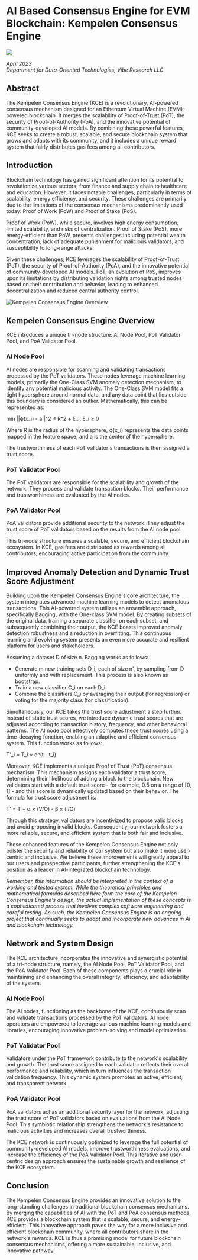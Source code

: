 # AI Based Consensus Engine for EVM Blockchain: Kempelen Consensus Engine
![](mechanical_turk.jpeg)

*April 2023*  
*Department for Data-Oriented Technologies, Vibe Research LLC.*

## Abstract

The Kempelen Consensus Engine (KCE) is a revolutionary, AI-powered consensus mechanism designed for an Ethereum Virtual Machine (EVM)-powered blockchain. It merges the scalability of Proof-of-Trust (PoT), the security of Proof-of-Authority (PoA), and the innovative potential of community-developed AI models. By combining these powerful features, KCE seeks to create a robust, scalable, and secure blockchain system that grows and adapts with its community, and it includes a unique reward system that fairly distributes gas fees among all contributors.

## Introduction

Blockchain technology has gained significant attention for its potential to revolutionize various sectors, from finance and supply chain to healthcare and education. However, it faces notable challenges, particularly in terms of scalability, energy efficiency, and security. These challenges are primarily due to the limitations of the consensus mechanisms predominantly used today: Proof of Work (PoW) and Proof of Stake (PoS).

Proof of Work (PoW), while secure, involves high energy consumption, limited scalability, and risks of centralization. Proof of Stake (PoS), more energy-efficient than PoW, presents challenges including potential wealth concentration, lack of adequate punishment for malicious validators, and susceptibility to long-range attacks.

Given these challenges, KCE leverages the scalability of Proof-of-Trust (PoT), the security of Proof-of-Authority (PoA), and the innovative potential of community-developed AI models. PoT, an evolution of PoS, improves upon its limitations by distributing validation rights among trusted nodes based on their contribution and behavior, leading to enhanced decentralization and reduced central authority control.

![Kempelen Consensus Engine Overview](miami.jpg)

## Kempelen Consensus Engine Overview

KCE introduces a unique tri-node structure: AI Node Pool, PoT Validator Pool, and PoA Validator Pool.

### AI Node Pool

AI nodes are responsible for scanning and validating transactions processed by the PoT validators. These nodes leverage machine learning models, primarily the One-Class SVM anomaly detection mechanism, to identify any potential malicious activity. The One-Class SVM model fits a tight hypersphere around normal data, and any data point that lies outside this boundary is considered an outlier. Mathematically, this can be represented as:

min ||ϕ(x_i) - a||^2 ≤ R^2 + ξ_i, ξ_i ≥ 0


Where R is the radius of the hypersphere, ϕ(x_i) represents the data points mapped in the feature space, and a is the center of the hypersphere.

The trustworthiness of each PoT validator's transactions is then assigned a trust score.

### PoT Validator Pool

The PoT validators are responsible for the scalability and growth of the network. They process and validate transaction blocks. Their performance and trustworthiness are evaluated by the AI nodes.

### PoA Validator Pool

PoA validators provide additional security to the network. They adjust the trust score of PoT validators based on the results from the AI node pool.

This tri-node structure ensures a scalable, secure, and efficient blockchain ecosystem. In KCE, gas fees are distributed as rewards among all contributors, encouraging active participation from the community.

## Improved Anomaly Detection and Dynamic Trust Score Adjustment

Building upon the Kempelen Consensus Engine's core architecture, the system integrates advanced machine learning models to detect anomalous transactions. This AI-powered system utilizes an ensemble approach, specifically Bagging, with the One-class SVM model. By creating subsets of the original data, training a separate classifier on each subset, and subsequently combining their output, the KCE boasts improved anomaly detection robustness and a reduction in overfitting. This continuous learning and evolving system presents an even more accurate and resilient platform for users and stakeholders.

Assuming a dataset D of size n. Bagging works as follows:

- Generate m new training sets D_i, each of size n', by sampling from D uniformly and with replacement. This process is also known as bootstrap.
- Train a new classifier C_i on each D_i.
- Combine the classifiers C_i by averaging their output (for regression) or voting for the majority class (for classification).

Simultaneously, our KCE takes the trust score adjustment a step further. Instead of static trust scores, we introduce dynamic trust scores that are adjusted according to transaction history, frequency, and other behavioral patterns. The AI node pool effectively computes these trust scores using a time-decaying function, enabling an adaptive and efficient consensus system. This function works as follows:

T'_i = T_i × d^(t - t_i)


Moreover, KCE implements a unique Proof of Trust (PoT) consensus mechanism. This mechanism assigns each validator a trust score, determining their likelihood of adding a block to the blockchain. New validators start with a default trust score - for example, 0.5 on a range of [0, 1] - and this score is dynamically updated based on their behavior. The formula for trust score adjustment is:

T' = T + α × (V/O) - β × (I/O)


Through this strategy, validators are incentivized to propose valid blocks and avoid proposing invalid blocks. Consequently, our network fosters a more reliable, secure, and efficient system that is both fair and inclusive.

These enhanced features of the Kempelen Consensus Engine not only bolster the security and reliability of our system but also make it more user-centric and inclusive. We believe these improvements will greatly appeal to our users and prospective participants, further strengthening the KCE's position as a leader in AI-integrated blockchain technology.

*Remember, this information should be interpreted in the context of a working and tested system. While the theoretical principles and mathematical formulas described here form the core of the Kempelen Consensus Engine's design, the actual implementation of these concepts is a sophisticated process that involves complex software engineering and careful testing. As such, the Kempelen Consensus Engine is an ongoing project that continually seeks to adapt and incorporate new advances in AI and blockchain technology.*

## Network and System Design

The KCE architecture incorporates the innovative and synergistic potential of a tri-node structure, namely, the AI Node Pool, PoT Validator Pool, and the PoA Validator Pool. Each of these components plays a crucial role in maintaining and enhancing the overall integrity, efficiency, and adaptability of the system.

### AI Node Pool

The AI nodes, functioning as the backbone of the KCE, continuously scan and validate transactions processed by the PoT validators. AI node operators are empowered to leverage various machine learning models and libraries, encouraging innovative problem-solving and model optimization.

### PoT Validator Pool

Validators under the PoT framework contribute to the network's scalability and growth. The trust score assigned to each validator reflects their overall performance and reliability, which in turn influences the transaction validation frequency. This dynamic system promotes an active, efficient, and transparent network.

### PoA Validator Pool

PoA validators act as an additional security layer for the network, adjusting the trust score of PoT validators based on evaluations from the AI Node Pool. This symbiotic relationship strengthens the network's resistance to malicious activities and increases overall trustworthiness.

The KCE network is continuously optimized to leverage the full potential of community-developed AI models, improve trustworthiness evaluations, and increase the efficiency of the PoA Validator Pool. This iterative and user-centric design approach ensures the sustainable growth and resilience of the KCE ecosystem.

## Conclusion

The Kempelen Consensus Engine provides an innovative solution to the long-standing challenges in traditional blockchain consensus mechanisms. By merging the capabilities of AI with the PoT and PoA consensus methods, KCE provides a blockchain system that is scalable, secure, and energy-efficient. This innovative approach paves the way for a more inclusive and efficient blockchain community, where all contributors share in the network's rewards. KCE is thus a promising model for future blockchain consensus mechanisms, offering a more sustainable, inclusive, and innovative pathway.
